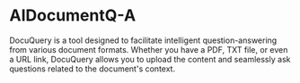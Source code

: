 # AIDocumentQ-A
DocuQuery is a tool designed to facilitate intelligent question-answering from various document formats. Whether you have a PDF, TXT file, or even a URL link, DocuQuery allows you to upload the content and seamlessly ask questions related to the document's context.
